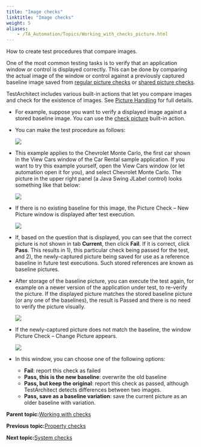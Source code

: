 ```yaml
--- 
title: "Image checks"
linktitle: "Image checks"
weight: 5
aliases: 
    - /TA_Automation/Topics/Working_with_checks_picture.html
---
```


How to create test procedures that compare images.

One of the most common testing tasks is to verify that an application window or control is displayed correctly. This can be done by comparing the actual image of the window or control against a previously captured baseline image saved from [regular picture checks](/TA_Help/Topics/Projects_and_tests_picture_check.html) or [shared picture checks](/TA_Help/Topics/Projects_and_tests_picture_check.html).

TestArchitect includes various built-in actions that let you compare images and check for the existence of images. See [Picture Handling](/TA_Automation/Topics/bia_picture_handling.html) for full details.

-   For example, suppose you want to verify a displayed image against a stored baseline image. You can use the [check picture](/TA_Automation/Topics/bia_check_picture.html) built-in action.
-   You can make the test procedure as follows:

    ![](/images//Images/bia_check_picture_pgm.png)

-   This example applies to the Chevrolet Monte Carlo, the first car shown in the View Cars window of the Car Rental sample application. If you want to try this example yourself, open the View Cars window \(or let automation open it for you\), and select Chevrolet Monte Carlo. The picture in the upper right panel \(a Java Swing JLabel control\) looks something like that below:

    ![](/images//Images/bia_check_picture_aut_1.png)

-   If there is no existing baseline for this image, the Picture Check – New Picture window is displayed after test execution.

    ![](/images//Images/bia_check_picture_aut_3.png)

-   If, based on the question that is displayed, you can see that the correct picture is not shown in tab **Current**, then click **Fail**. If it is correct, click **Pass**. This results in 1\), this particular check being passed for the test, and 2\), the newly-captured picture being saved for use as a reference baseline in future test executions. Such stored references are known as baseline pictures.
-   After storage of the baseline picture, you can execute the test again, for example on a newer version of the application under test, to re-verify the picture. If the displayed picture matches the stored baseline picture \(or any one of the baselines\), the result is Passed and there is no need to verify the picture visually.

    ![](/images//Images/bia_check_picture_res.png)

-   If the newly-captured picture does not match the baseline, the window Picture Check – Change Picture appears.

    ![](/images//Images/bia_check_picture_aut_9.png)

-   In this window, you can choose one of the following options:
    -   **Fail**: report this check as failed
    -   **Pass, this is the new baseline**: overwrite the old baseline
    -   **Pass, but keep the original**: report this check as passed, although TestArchitect detects differences between two images.
    -   **Pass, save as a baseline variation**: save the current picture as an older baseline with variation.

**Parent topic:**[Working with checks](/TA_Automation/Topics/Automation_model_working_with_checks.html)

**Previous topic:**[Property checks](/TA_Automation/Topics/Working_with_checks_property.html)

**Next topic:**[System checks](/TA_Automation/Topics/Working_with_checks_operating_system.html)

